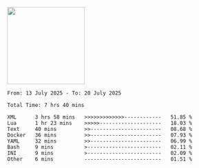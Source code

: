 <img height="180em" src="https://github-readme-stats-eight-theta.vercel.app/api?username=bkundev&show_icons=true&theme=radical&include_all_commits=true&count_private=true"/>
<!--START_SECTION:waka-->

```all_time
From: 13 July 2025 - To: 20 July 2025

Total Time: 7 hrs 40 mins

XML      3 hrs 58 mins   >>>>>>>>>>>>>------------   51.85 %
Lua      1 hr 23 mins    >>>>>--------------------   18.03 %
Text     40 mins         >>-----------------------   08.68 %
Docker   36 mins         >>-----------------------   07.93 %
YAML     32 mins         >>-----------------------   06.99 %
Bash     9 mins          >------------------------   02.11 %
INI      9 mins          >------------------------   02.09 %
Other    6 mins          -------------------------   01.51 %
```

<!--END_SECTION:waka-->
